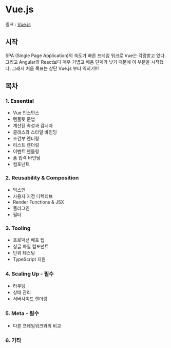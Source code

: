 # Vue.js
링크 : [Vue.js](https://kr.vuejs.org/v2/guide/index.html)
## 시작
SPA (Single Page Application)의 속도가 빠른 프레임 워크로 Vue는 각광받고 있다.
그리고 Angular와 React보다 매우 가볍고 배움 단계가 낮기 때문에 이 부분을 시작했다.
그래서 처음 목표는 상단 Vue.js 부터 익히기!!!

## 목차
### 1. Essential
- Vue 인스턴스
- 템플릿 문법
- 계산된 속성과 감시자
- 클래스와 스타일 바인딩
- 조건부 렌더링
- 리스트 렌더링
- 이벤트 핸들링
- 폼 입력 바인딩
- 컴포넌트

### 2. Reusability & Composition
- 믹스인
- 사용자 지정 디렉티브
- Render Functions & JSX
- 플러그인
- 필터

### 3. Tooling
- 프로덕션 배포 팁
- 싱글 파일 컴포넌트
- 단위 테스팅
- TypeScript 지원

### 4. Scaling Up - 필수
- 라우팅
- 상태 관리
- 서버사이드 렌더링 

### 5. Meta - 필수
- 다른 프레임워크와의 비교

### 6. 기타
